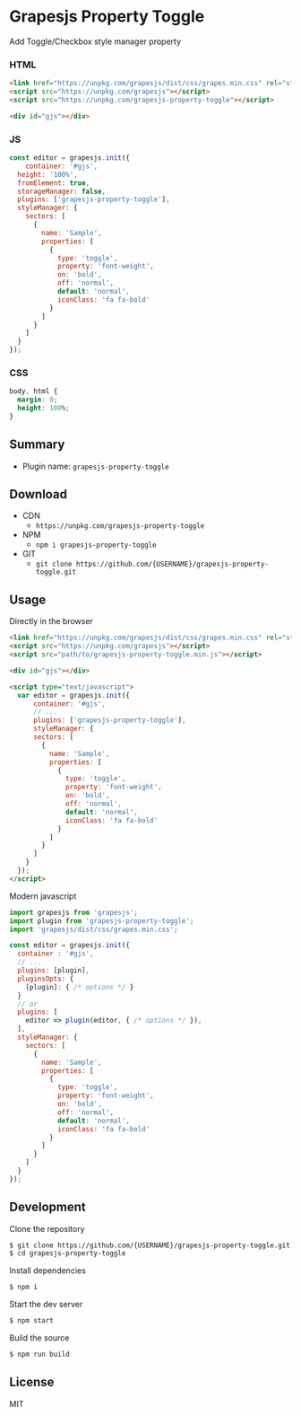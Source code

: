 # Grapesjs Property Toggle

Add Toggle/Checkbox style manager property

### HTML
```html
<link href="https://unpkg.com/grapesjs/dist/css/grapes.min.css" rel="stylesheet">
<script src="https://unpkg.com/grapesjs"></script>
<script src="https://unpkg.com/grapesjs-property-toggle"></script>

<div id="gjs"></div>
```

### JS
```js
const editor = grapesjs.init({
	container: '#gjs',
  height: '100%',
  fromElement: true,
  storageManager: false,
  plugins: ['grapesjs-property-toggle'],
  styleManager: {
    sectors: [
      {
        name: 'Sample',
        properties: [
          {
            type: 'toggle',
            property: 'font-weight',
            on: 'bold',
            off: 'normal',
            default: 'normal',
            iconClass: 'fa fa-bold'
          }
        ]
      }
    ]
  }
});
```

### CSS
```css
body, html {
  margin: 0;
  height: 100%;
}
```


## Summary

* Plugin name: `grapesjs-property-toggle`

## Download

* CDN
  * `https://unpkg.com/grapesjs-property-toggle`
* NPM
  * `npm i grapesjs-property-toggle`
* GIT
  * `git clone https://github.com/{USERNAME}/grapesjs-property-toggle.git`



## Usage

Directly in the browser
```html
<link href="https://unpkg.com/grapesjs/dist/css/grapes.min.css" rel="stylesheet"/>
<script src="https://unpkg.com/grapesjs"></script>
<script src="path/to/grapesjs-property-toggle.min.js"></script>

<div id="gjs"></div>

<script type="text/javascript">
  var editor = grapesjs.init({
      container: '#gjs',
      // ...
      plugins: ['grapesjs-property-toggle'],
      styleManager: {
      sectors: [
        {
          name: 'Sample',
          properties: [
            {
              type: 'toggle',
              property: 'font-weight',
              on: 'bold',
              off: 'normal',
              default: 'normal',
              iconClass: 'fa fa-bold'
            }
          ]
        }
      ]
    }
  });
</script>
```

Modern javascript
```js
import grapesjs from 'grapesjs';
import plugin from 'grapesjs-property-toggle';
import 'grapesjs/dist/css/grapes.min.css';

const editor = grapesjs.init({
  container : '#gjs',
  // ...
  plugins: [plugin],
  pluginsOpts: {
    [plugin]: { /* options */ }
  }
  // or
  plugins: [
    editor => plugin(editor, { /* options */ }),
  ],
  styleManager: {
    sectors: [
      {
        name: 'Sample',
        properties: [
          {
            type: 'toggle',
            property: 'font-weight',
            on: 'bold',
            off: 'normal',
            default: 'normal',
            iconClass: 'fa fa-bold'
          }
        ]
      }
    ]
  }
});
```



## Development

Clone the repository

```sh
$ git clone https://github.com/{USERNAME}/grapesjs-property-toggle.git
$ cd grapesjs-property-toggle
```

Install dependencies

```sh
$ npm i
```

Start the dev server

```sh
$ npm start
```

Build the source

```sh
$ npm run build
```



## License

MIT
